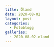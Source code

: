 ```yaml
---
title: Öland
date: 2020-08-02
layout: post
categories:
  - Fotoblogg
galleries:
  - 2020-08-02-oland
---
```


